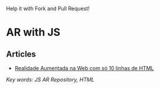 Help it with Fork and Pull Request!

# AR with JS

## Articles
- [Realidade Aumentada na Web com só 10 linhas de HTML](https://imasters.com.br/front-end/realidade-aumentada-na-web-com-10-linhas-de-html?utm_source=iMasters&utm_campaign=ddb3fc78db-EMAIL_CAMPAIGN_2017_11_27_COPY_01&utm_medium=email&utm_term=0_c1528e6ab3-ddb3fc78db-360613889)

_Key words: JS AR Repository, HTML_
